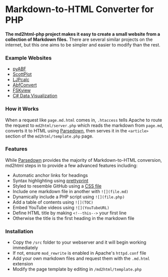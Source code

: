 # Markdown-to-HTML Converter for PHP

**The md2html-php project makes it easy to create a small website from a collection of Markdown files.** There are several similar projects on the internet, but this one aims to be simpler and easier to modify than the rest.

### Example Websites
* [pyABF](https://swharden.com/pyabf)
* [ScottPlot](https://swharden.com/scottplot)
* [LJPcalc](https://swharden.com/LJPcalc/)
* [AbfConvert](https://swharden.com/software/AbfConvert/)
* [FSKview](https://swharden.com/software/FSKview/)
* [C# Data Visualization](http://swharden.com/CsharpDataVis/)

### How it Works

When a request like `page.md.html` comes in, `.htaccess` tells Apache to route the request to `md2html/server.php` which reads the markdown from `page.md`, converts it to HTML using [Parsedown](https://github.com/erusev/parsedown), then serves it in the `<article>` section of the `md2html/template.php` page.

### Features

While [Parsedown](https://github.com/erusev/parsedown) provides the majority of Markdown-to-HTML conversion, md2html steps in to provide a few advanced features including:

* Automatic anchor links for headings
* Syntax highlighting using [prettyprint](https://github.com/google/code-prettify)
* Styled to resemble GitHub using a [CSS file](templates/style.css)
* Include one markdown file in another with `![](file.md)`
* Dynamically include a PHP script using `![](file.php)`
* Add a table of contents using `![](TOC)`
* Embed YouTube videos using `![](YouTubeURL)`
* Define HTML title by making `<!--this-->` your first line
* Otherwise the title is the first heading in the markdown file

### Installation

* Copy the `/src` folder to your webserver and it will begin working immediately
* If not, ensure `mod_rewrite` is enabled in Apache's `httpd.conf` file
* Add your own markdown files and request them with the `.md.html` extension
* Modify the page template by editing in `/md2html/template.php`
